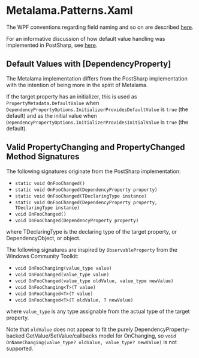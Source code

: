 ﻿# Metalama.Patterns.Xaml

The WPF conventions regarding field naming and so on are described [here](https://learn.microsoft.com/en-us/dotnet/desktop/wpf/properties/custom-dependency-properties?view=netdesktop-7.00).
 
For an informative discussion of how default value handling was implemented in PostSharp, see [here](https://postsharp.tpondemand.com/entity/15285-dependency-properties-propertymetadatadefaultvalue-is-not-set).

## Default Values with [DependencyProperty]

The Metalama implementation differs from the PostSharp implementation with the intention of being more in the spirit of Metalama.

If the target property has an initializer, this is used as `PropertyMetadata.DefaultValue` when `DependencyPropertyOptions.InitializerProvidesDefaultValue` is `true` (the default) and as the initial value when `DependencyPropertyOptions.InitializerProvidesInitialValue` is `true` (the default). 

## Valid PropertyChanging and PropertyChanged Method Signatures

The following signatures originate from the PostSharp implementation:

* `static void OnFooChanged()`
* `static void OnFooChanged(DependencyProperty property)`
* `static void OnFooChanged(TDeclaringType instance)`
* `static void OnFooChanged(DependencyProperty property, TDeclaringType instance)`
* `void OnFooChanged()`
* `void OnFooChanged(DependencyProperty property)`

where TDeclaringType is the declaring type of the target property, or DependencyObject, or object.

The following signatures are inspired by `ObservableProperty` from the Windows Community Toolkit:

* `void OnFooChanging(value_type value)`
* `void OnFooChanged(value_type value)`
* `void OnFooChanged(value_type oldValue, value_type newValue)`
* `void OnFooChanging<T>(T value)`
* `void OnFooChanged<T>(T value)`
* `void OnFooChanged<T>(T oldValue, T newValue)`

where `value_type` is any type assignable from the actual type of the target property.

Note that `oldValue` does not appear to fit the purely DependencyProperty-backed GetValue/SetValue/callbacks model for OnChanging, so `void OnNameChanging(value_type? oldValue, value_type? newValue)` is not supported.